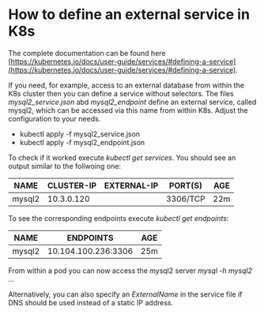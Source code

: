 # How to define an external service in K8s 

The complete documentation can be found here [https://kubernetes.io/docs/user-guide/services/#defining-a-service](https://kubernetes.io/docs/user-guide/services/#defining-a-service).

If you need, for example, access to an external database from within the K8s cluster then you can define a service without selectors. The files *mysql2_service.json* abd *mysql2_endpoint* define an external service, called mysql2, which can be accessed via this name from within K8s. Adjust the configuration to your needs.

* kubectl apply -f mysql2_service.json
* kubectl apply -f mysql2_endpoint.json

To check if it worked execute *kubectl get services*. You should see an output similar to the follwoing one:

NAME | CLUSTER-IP | EXTERNAL-IP | PORT(S) | AGE
---  | ---        | ---         | ---     | ---
mysql2 |       10.3.0.120 |   <none> |        3306/TCP |       22m


To see the corresponding endpoints execute *kubectl get endpoints*:

NAME | ENDPOINTS | AGE
--- | --- | ---
mysql2 | 10.104.100.236:3306 | 25m


From within a pod you can now access the mysql2 server *mysql -h mysql2 ...*

Alternatively, you can also specify an *ExternalName* in the service file if DNS should be used instead of a static IP address.
